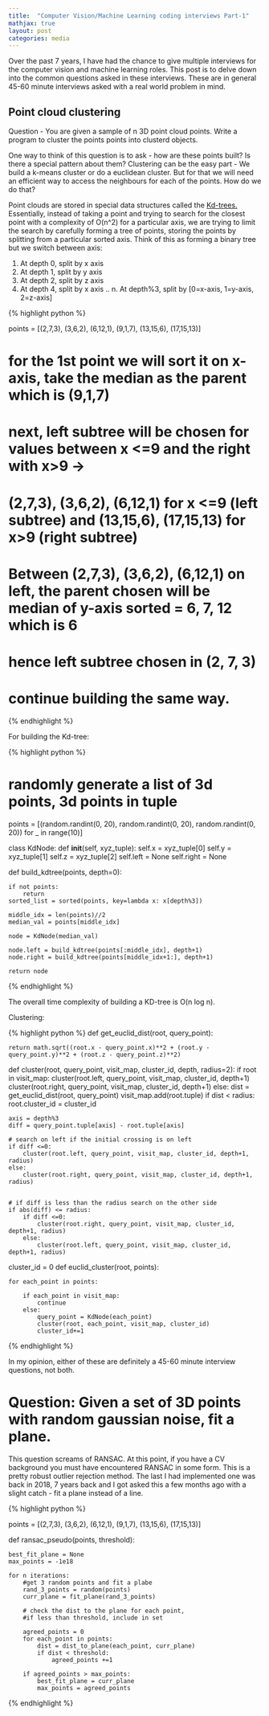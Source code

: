 ```yaml
---
title:  "Computer Vision/Machine Learning coding interviews Part-1"
mathjax: true
layout: post
categories: media
---
```


Over the past 7 years, I have had the chance to give multiple interviews for the computer vision and machine learning roles. This post is to delve down into the common questions asked in these interviews. These are in general 45-60 minute interviews asked with a real world problem in mind. 


## Point cloud clustering

Question - You are given a sample of n 3D point cloud points. Write a program to cluster the points points into clusterd objects.

One way to think of this question is to ask - how are these points built? Is there a special pattern about them? Clustering can be the easy part - We build a k-means cluster or do a euclidean cluster. But for that we will need an efficient way to access the neighbours for each of the points. How do we do that?

Point clouds are stored in special data structures called the [Kd-trees.](https://en.wikipedia.org/wiki/K-d_tree#:~:text=k%2Dd%20trees%20are%20a,Creating%20point%20clouds.) Essentially, instead of taking a point and trying to search for the closest point with a complexity of O(n^2) for a particular axis, we are trying to limit the search by carefully forming a tree of points, storing the points by splitting from a particular sorted axis. Think of this as forming a binary tree but we switch between axis:

1. At depth 0, split by x axis
2. At depth 1, split by y axis
3. At depth 2, split by z axis
3. At depth 4, split by x axis
..
n. At depth%3, split by [0=x-axis, 1=y-axis, 2=z-axis]


{% highlight python %}

points = [(2,7,3), (3,6,2), (6,12,1), (9,1,7), (13,15,6), (17,15,13)]



# for the 1st point we will sort it on x-axis, take the median as the parent which is (9,1,7)
# next, left subtree will be chosen for values between x <=9 and the right with x>9 -> 
# (2,7,3), (3,6,2), (6,12,1) for x <=9 (left subtree) and (13,15,6), (17,15,13) for x>9 (right subtree)
# Between (2,7,3), (3,6,2), (6,12,1) on left, the parent chosen will be median of y-axis sorted = 6, 7, 12 which is 6
# hence left subtree chosen in (2, 7, 3)
# continue building the same way.

{% endhighlight %}




For building the Kd-tree:


{% highlight python %}
# randomly generate a list of 3d points, 3d points in tuple

points = [(random.randint(0, 20), random.randint(0, 20), random.randint(0, 20)) for _ in range(10)]

class KdNode:
    def __init__(self, xyz_tuple):
        self.x = xyz_tuple[0]
        self.y = xyz_tuple[1]
        self.z = xyz_tuple[2]
        self.left = None
        self.right = None


def build_kdtree(points, depth=0):

    if not points:
        return
    sorted_list = sorted(points, key=lambda x: x[depth%3])
    
    middle_idx = len(points)//2
    median_val = points[middle_idx]

    node = KdNode(median_val)

    node.left = build_kdtree(points[:middle_idx], depth+1)
    node.right = build_kdtree(points[middle_idx+1:], depth+1)

    return node

{% endhighlight %}

The overall time complexity of building a KD-tree is O(n log n).


Clustering:

{% highlight python %}
def get_euclid_dist(root, query_point):

    return math.sqrt((root.x - query_point.x)**2 + (root.y - query_point.y)**2 + (root.z - query_point.z)**2)



def cluster(root, query_point, visit_map, cluster_id, depth, radius=2):
    if root in visit_map:
        cluster(root.left, query_point, visit_map, cluster_id, depth+1)
        cluster(root.right, query_point, visit_map, cluster_id, depth+1)
    else:
        dist = get_euclid_dist(root, query_point)
        visit_map.add(root.tuple)
        if  dist < radius:
            root.cluster_id = cluster_id
    
    axis = depth%3
    diff = query_point.tuple[axis] - root.tuple[axis]

    # search on left if the initial crossing is on left
    if diff <=0:
        cluster(root.left, query_point, visit_map, cluster_id, depth+1, radius)
    else:
        cluster(root.right, query_point, visit_map, cluster_id, depth+1, radius)

    
    # if diff is less than the radius search on the other side
    if abs(diff) <= radius:
        if diff <=0:
            cluster(root.right, query_point, visit_map, cluster_id, depth+1, radius)
        else:
            cluster(root.left, query_point, visit_map, cluster_id, depth+1, radius)



cluster_id = 0
def euclid_cluster(root, points):

    for each_point in points:

        if each_point in visit_map:
            continue
        else:
            query_point = KdNode(each_point)
            cluster(root, each_point, visit_map, cluster_id)
            cluster_id+=1


{% endhighlight %}


In my opinion, either of these are definitely a 45-60 minute interview questions, not both.



# Question: Given a set of 3D points with random gaussian noise, fit a plane.

This question screams of RANSAC. At this point, if you have a CV background you must have encountered RANSAC in some form. This is a pretty robust outlier rejection method. The last I had implemented one was back in 2018, 7 years back and I got asked this a few months ago with a slight catch - fit a plane instead of a line. 



{% highlight python %}

points = [(2,7,3), (3,6,2), (6,12,1), (9,1,7), (13,15,6), (17,15,13)]

def ransac_pseudo(points, threshold):

    
    best_fit_plane = None
    max_points = -1e18
   
    for n iterations:
        #get 3 random points and fit a plabe
        rand_3_points = random(points)
        curr_plane = fit_plane(rand_3_points)
        
        # check the dist to the plane for each point,
        #if less than threshold, include in set
        
        agreed_points = 0
        for each_point in points:
            dist = dist_to_plane(each_point, curr_plane)
            if dist < threshold:
                agreed_points +=1

        if agreed_points > max_points:
            best_fit_plane = curr_plane
            max_points = agreed_points 


{% endhighlight %}

